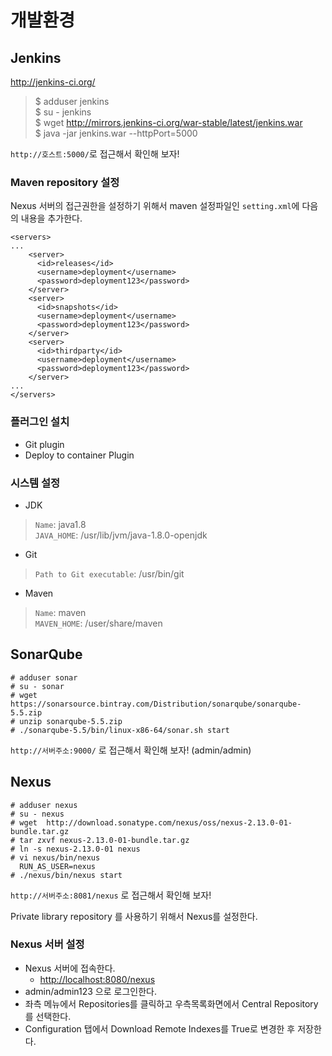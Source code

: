 개발환경
=======

Jenkins 
-------

http://jenkins-ci.org/

>$ adduser jenkins  
>$ su - jenkins   
>$ wget http://mirrors.jenkins-ci.org/war-stable/latest/jenkins.war  
>$ java -jar jenkins.war --httpPort=5000

`http://호스트:5000/`로 접근해서 확인해 보자! 

### Maven repository 설정
Nexus 서버의 접근권한을 설정하기 위해서 maven 설정파일인 `setting.xml`에 다음의 내용을 추가한다.

```
<servers>
...
    <server>
      <id>releases</id>
      <username>deployment</username>
      <password>deployment123</password>
    </server>  
    <server>
      <id>snapshots</id>
      <username>deployment</username>
      <password>deployment123</password>
    </server>  
    <server>
      <id>thirdparty</id>
      <username>deployment</username>
      <password>deployment123</password>
    </server>
...
</servers>
```

### 플러그인 설치
 * Git plugin
 * Deploy to container Plugin

### 시스템 설정 
 * JDK 
 >`Name`: java1.8  
 >`JAVA_HOME`: /usr/lib/jvm/java-1.8.0-openjdk
 * Git 
 >`Path to Git executable`: /usr/bin/git
 * Maven
 >`Name`: maven  
 >`MAVEN_HOME`: /user/share/maven 


SonarQube
---------

```
# adduser sonar
# su - sonar
# wget https://sonarsource.bintray.com/Distribution/sonarqube/sonarqube-5.5.zip
# unzip sonarqube-5.5.zip
# ./sonarqube-5.5/bin/linux-x86-64/sonar.sh start
```

`http://서버주소:9000/` 로 접근해서 확인해 보자! (admin/admin)


Nexus
-----

```
# adduser nexus
# su - nexus
# wget  http://download.sonatype.com/nexus/oss/nexus-2.13.0-01-bundle.tar.gz
# tar zxvf nexus-2.13.0-01-bundle.tar.gz
# ln -s nexus-2.13.0-01 nexus
# vi nexus/bin/nexus
  RUN_AS_USER=nexus
# ./nexus/bin/nexus start
```

`http://서버주소:8081/nexus` 로 접근해서 확인해 보자!

Private library repository 를 사용하기 위해서 Nexus를 설정한다.

### Nexus 서버 설정
* Nexus 서버에 접속한다.
    * [http://localhost:8080/nexus](http://localhost:8080/nexus/#welcome) 
* admin/admin123 으로 로그인한다.
* 좌측 메뉴에서 Repositories를 클릭하고 우측목록화면에서 Central Repository를 선택한다.
* Configuration 탭에서 Download Remote Indexes를 True로 변경한 후 저장한다.


  
